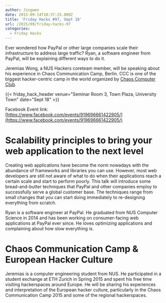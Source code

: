```yaml
---
author: Jingwen
date: 2015-09-14T10:37:25.000Z
title: 'Friday Hacks #97, Sept 18'
url: /2015/09/friday-hacks-97
categories:
  - Friday Hacks
---
```


Ever wondered how PayPal or other large companies scale their infrastructure to address large traffic? Ryan, a software engineer from PayPal, will be explaining different ways to do it.

Jeremias Wong, a NUS Hackers coreteam member, will be speaking about his experience in Chaos Communication Camp, Berlin. CCC is one of the biggest hacker-centric camp in the world organized by [Chaos Computer Club](https://en.wikipedia.org/wiki/Chaos_Computer_Club).

{{< friday_hack_header venue="Seminar Room 3, Town Plaza, University Town" date="Sept 18" >}}

Facebook Event link: [https://www.facebook.com/events/919696661422905/](https://www.facebook.com/events/919696661422905/)

# Scalability principles to bring your web application to the next level

Creating web applications have become the norm nowadays with the abundance of frameworks and libraries you can use. However, most web developers are still not aware of what to do when their applications reach a certain scale and start to perform poorly. This talk will introduce some bread-and-butter techniques that PayPal and other companies employ to successfully serve a global customer base. The techniques range from small changes that you can start doing immediately to re-designing everything from scratch.

Ryan is a software engineer at PayPal. He graduated from NUS Computer Science in 2014 and has been working on consumer-facing web applications at PayPal ever since. He loves optimizing applications and complaining about how slow everything is.

# Chaos Communication Camp & European Hacker Culture

Jeremias is a computer engineering student from NUS. He participated in a student exchange at ETH Zurich in Spring 2015 and spent his free time visiting hackerspaces around Europe. He will be sharing his experiences and interpretation of the European hacker culture, particularly in the Chaos Communication Camp 2015 and some of the regional hackerspaces.

